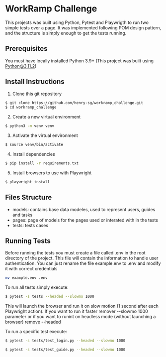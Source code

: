 # WorkRamp Challenge
This projects was built using Python, Pytest and Playwrigth to run two simple tests over a page. It was implemented following POM design pattern, and the structure is simply enough to get the tests running.

## Prerequisites
You must have locally installed Python 3.9+ (This project was built using Python@3.11.2)

## Install Instructions
1. Clone this git repository
```bash
$ git clone https://github.com/henry-sg/workramp_challenge.git
$ cd workramp_challenge
```
2. Create a new virtual environment
```bash
$ python3 -m venv venv
```
3. Activate the virtual environment
```bash
$ source venv/bin/activate
```
4. Install dependencies
```bash
$ pip install -r requirements.txt
```
5. Install browsers to use with Playwright
```bash
$ playwright install
```

## Files Structure
- models: contains base data modeles, used to represent users, guides and tasks
- pages: page of models for the pages used or interated with in the tests
- tests: tests cases

## Running Tests

Before running the tests you must create a file called .env in the root directory of the project. This file will contain the information to handle user authentication. You can just rename the file example.env to .env and modify it with correct credentials
```bash
mv example.env .env
```

To run all tests simply execute:
```bash
$ pytest -s tests --headed --slowmo 1000
```
This will launch the browser and run it on slow motion (1 second after each Playwright action). If you want to run it faster remover --slowmo 1000 parameter or if you want to runint on headless mode (without launching a browser) remove --headed

To run a specific test execute:
```bash
$ pytest -s tests/test_login.py --headed --slowmo 1000
```
```bash
$ pytest -s tests/test_guide.py --headed --slowmo 1000
```